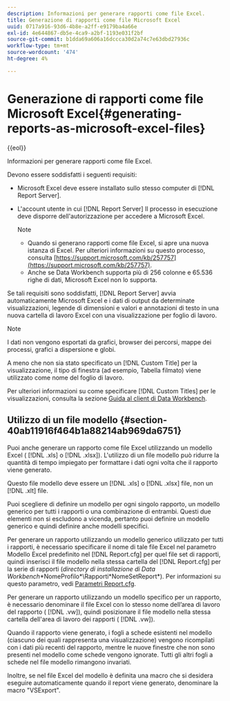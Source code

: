 ```yaml
---
description: Informazioni per generare rapporti come file Excel.
title: Generazione di rapporti come file Microsoft Excel
uuid: 0717a916-93d6-4b8e-a2ff-e9179ba4a66e
exl-id: 4e644867-db5e-4ca9-a2bf-1193e031f2bf
source-git-commit: b1dda69a606a16dccca30d2a74c7e63dbd27936c
workflow-type: tm+mt
source-wordcount: '474'
ht-degree: 4%

---
```


# Generazione di rapporti come file Microsoft Excel{#generating-reports-as-microsoft-excel-files}

{{eol}}

Informazioni per generare rapporti come file Excel.

Devono essere soddisfatti i seguenti requisiti:

* Microsoft Excel deve essere installato sullo stesso computer di [!DNL Report Server].
* L&#39;account utente in cui [!DNL Report Server] Il processo in esecuzione deve disporre dell&#39;autorizzazione per accedere a Microsoft Excel.

   >[!NOTE]
   >
   >
   >
   >
   >    * Quando si generano rapporti come file Excel, si apre una nuova istanza di Excel. Per ulteriori informazioni su questo processo, consulta [https://support.microsoft.com/kb/257757](https://support.microsoft.com/kb/257757).
   >    * Anche se Data Workbench supporta più di 256 colonne e 65.536 righe di dati, Microsoft Excel non lo supporta.


Se tali requisiti sono soddisfatti, [!DNL Report Server] avvia automaticamente Microsoft Excel e i dati di output da determinate visualizzazioni, legende di dimensioni e valori e annotazioni di testo in una nuova cartella di lavoro Excel con una visualizzazione per foglio di lavoro.

>[!NOTE]
>
>I dati non vengono esportati da grafici, browser dei percorsi, mappe dei processi, grafici a dispersione e globi.

A meno che non sia stato specificato un [!DNL Custom Title] per la visualizzazione, il tipo di finestra (ad esempio, Tabella filmato) viene utilizzato come nome del foglio di lavoro.

Per ulteriori informazioni su come specificare [!DNL Custom Titles] per le visualizzazioni, consulta la sezione [Guida al client di Data Workbench](https://experienceleague.adobe.com/docs/data-workbench/using/client/t-open-ins.html?lang=it).

## Utilizzo di un file modello {#section-40ab11916f464b1a88214ab969da6751}

Puoi anche generare un rapporto come file Excel utilizzando un modello Excel ( [!DNL .xls] o [!DNL .xlsx]). L&#39;utilizzo di un file modello può ridurre la quantità di tempo impiegato per formattare i dati ogni volta che il rapporto viene generato.

Questo file modello deve essere un [!DNL .xls] o [!DNL .xlsx] file, non un [!DNL .xlt] file.

Puoi scegliere di definire un modello per ogni singolo rapporto, un modello generico per tutti i rapporti o una combinazione di entrambi. Questi due elementi non si escludono a vicenda, pertanto puoi definire un modello generico e quindi definire anche modelli specifici.

Per generare un rapporto utilizzando un modello generico utilizzato per tutti i rapporti, è necessario specificare il nome di tale file Excel nel parametro Modello Excel predefinito nel [!DNL Report.cfg] per quel file set di rapporti, quindi inserisci il file modello nella stessa cartella del [!DNL Report.cfg] per la serie di rapporti (*directory di installazione di Data Workbench*\*NomeProfilo*\Rapporti\*NomeSetReport*). Per informazioni su questo parametro, vedi [Parametri Report.cfg](../../../../../home/c-rpt-oview/c-rpt-param-ref/c-rpt-param.md#concept-838e59d72d3f4cb29ee15f5c7eb0ceff).

Per generare un rapporto utilizzando un modello specifico per un rapporto, è necessario denominare il file Excel con lo stesso nome dell’area di lavoro del rapporto ( [!DNL .vw]), quindi posizionare il file modello nella stessa cartella dell&#39;area di lavoro dei rapporti ( [!DNL .vw]).

Quando il rapporto viene generato, i fogli a schede esistenti nel modello (ciascuno dei quali rappresenta una visualizzazione) vengono ricompilati con i dati più recenti del rapporto, mentre le nuove finestre che non sono presenti nel modello come schede vengono ignorate. Tutti gli altri fogli a schede nel file modello rimangono invariati.

Inoltre, se nel file Excel del modello è definita una macro che si desidera eseguire automaticamente quando il report viene generato, denominare la macro &quot;VSExport&quot;.
